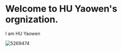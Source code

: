 # Welcome to HU Yaowen's orgnization.

I am HU Yaowen

![5269474](https://user-images.githubusercontent.com/73881160/159262572-8c0a549e-75ea-4b1f-950d-2da1f89cd69f.jpg)
